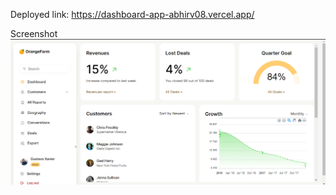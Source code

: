 Deployed link: https://dashboard-app-abhirv08.vercel.app/

Screenshot
![Alt text](./src/assets/image.png)

